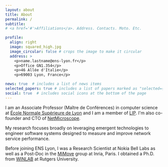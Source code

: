 ```yaml
---
layout: about
title: About
permalink: /
subtitle: 
# <a href='#'>Affiliations</a>. Address. Contacts. Moto. Etc.

profile:
  align: right
  image: squared_high.jpg
  image_circular: false # crops the image to make it circular
  address: >
    <p>name.lastname@ens-lyon.fr</p>
    <p>Office GN1.354</p>
    <p>46 Allée d'Italie</p>
    <p>69003 Lyon, France</p>

news: true  # includes a list of news items
selected_papers: true # includes a list of papers marked as "selected={true}"
social: true  # includes social icons at the bottom of the page
---
```


I am an Associate Professor (Maître de Conférences) in computer science at [École Normale Supérieure de Lyon](http://ens-lyon.fr)  and I am a member of [LIP](http://www.ens-lyon.fr/LIP/). I'm also co-founder and CTO of [NetMicroscope](https://netmicroscope.com).

My research focuses broadly on leveraging emergent technologies to engineer software systems designed to measure and improve network
service performance.

Before joining ENS Lyon, I was a Research Scientist at Nokia Bell Labs as well as a Post-Doc in the  [MiMove](https://mimove.inria.fr/) group at Inria, Paris. I obtained a Ph.D. from [WINLAB](http://www.winlab.rutgers.edu/) at Rutgers University.

<!-- Write your biography here. Tell the world about yourself. Link to your favorite [subreddit](http://reddit.com). You can put a picture in, too. The code is already in, just name your picture `prof_pic.jpg` and put it in the `img/` folder.

Put your address / P.O. box / other info right below your picture. You can also disable any these elements by editing `profile` property of the YAML header of your `_pages/about.md`. Edit `_bibliography/papers.bib` and Jekyll will render your [publications page](/al-folio/publications/) automatically.

Link to your social media connections, too. This theme is set up to use [Font Awesome icons](http://fortawesome.github.io/Font-Awesome/) and [Academicons](https://jpswalsh.github.io/academicons/), like the ones below. Add your Facebook, Twitter, LinkedIn, Google Scholar, or just disable all of them. -->
